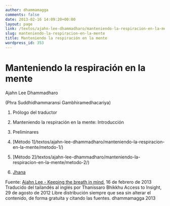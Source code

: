 ```yaml
---
author: dhammamagga
comments: false
date: 2013-02-16 14:09:20+00:00
layout: page
link: /textos/ajahn-lee-dhammadharo/manteniendo-la-respiracion-en-la-mente/
slug: manteniendo-la-respiracion-en-la-mente
title: Manteniendo la respiración en la mente
wordpress_id: 353
---
```


# Manteniendo la respiración en la mente




Ajahn Lee Dhammadharo




(Phra Suddhidhammaransi Gambhiramedhacariya)






	
  1. Prólogo del traductor

	
  2. Manteniendo la respiración en la mente: Introducción

	
  3. Preliminares

	
  4. [Método 1]/textos/ajahn-lee-dhammadharo/manteniendo-la-respiracion-en-la-mente/metodo-1/)

	
  5. [Método 2]/textos/ajahn-lee-dhammadharo/manteniendo-la-respiracion-en-la-mente/metodo-2/)

	
  6. [Jhana](/textos/ajahn-lee-dhammadharo/manteniendo-la-respiracion-en-la-mente/jhana/)<!-- more -->




Fuente: [Ajahn Lee - Keeping the breath in mind](http://www.accesstoinsight.org/lib/thai/lee/inmind.html), 16 de febrero de 2013
Traducido del tailandés al inglés por Thanissaro Bhikkhu
Access to Insight, 29 de agosto de 2012
Libre distribución siempre que sea sin alterar el contenido, de forma gratuita y citando las fuentes.
dhammamagga 2013

